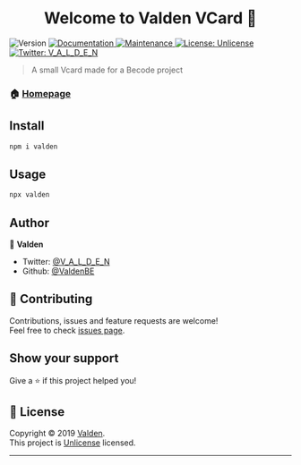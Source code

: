 <h1 align="center">Welcome to Valden VCard 👋</h1>
<p>
  <img alt="Version" src="https://img.shields.io/badge/version-1.0.4-blue.svg?cacheSeconds=2592000" />
  <a href="https://github.com/ValdenBE/TerminalVCard#readme">
    <img alt="Documentation" src="https://img.shields.io/badge/documentation-yes-brightgreen.svg" target="_blank" />
  </a>
  <a href="https://github.com/ValdenBE/TerminalVCard/graphs/commit-activity">
    <img alt="Maintenance" src="https://img.shields.io/badge/Maintained%3F-yes-green.svg" target="_blank" />
  </a>
  <a href="http://unlicense.org">
    <img alt="License: Unlicense" src="https://img.shields.io/badge/License-Unlicense-yellow.svg" target="_blank" />
  </a>
  <a href="https://twitter.com/V_A_L_D_E_N">
    <img alt="Twitter: V_A_L_D_E_N" src="https://img.shields.io/twitter/follow/V_A_L_D_E_N.svg?style=social" target="_blank" />
  </a>
</p>

> A small Vcard made for a Becode project

### 🏠 [Homepage](https://github.com/ValdenBE/TerminalVCard#readme)

## Install

```sh
npm i valden
```

## Usage

```sh
npx valden
```

## Author

👤 **Valden**

* Twitter: [@V_A_L_D_E_N](https://twitter.com/V_A_L_D_E_N)
* Github: [@ValdenBE](https://github.com/ValdenBE)

## 🤝 Contributing

Contributions, issues and feature requests are welcome!<br />Feel free to check [issues page](https://github.com/ValdenBE/TerminalVCard/issues).

## Show your support

Give a ⭐️ if this project helped you!

## 📝 License

Copyright © 2019 [Valden](https://github.com/ValdenBE).<br />
This project is [Unlicense](http://unlicense.org) licensed.

***